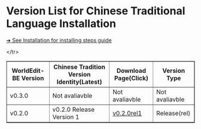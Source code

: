 # Version List for Chinese Traditional Language Installation

<a href="https://github.com/XuPaperCup/WorldEdit-BE/blob/master/README.md#installation" target="#readme_installion">➜ See Installation for installing steps guide</a>

<TABLE border=1 width=100%>
  <tr><th>WorldEdit-BE Version</th><th>Chinese Tradition Version Identity(Latest)</th><th>Download Page(Click)</th><<th>Version Type</th>/tr>
  <tr><td>v0.3.0</td><td>Not avaliavble</td><td>Not avaliavble</td><td>Not avaliavble</td></tr>
  <tr><td>v0.2.0</td><td>v0.2.0 Release Version 1</td><td><a href="https://github.com/XuPaperCup/WorldEdit-BE/releases/tag/v0.2.0rel1">v0.2.0rel1</td><td>Release(rel)</tr>
</TABLE>

